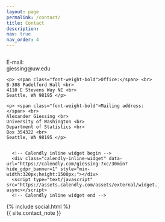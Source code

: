 ```yaml
---
layout: page
permalink: /contact/
title: Contact
description: 
nav: true
nav_order: 4
---
```

<head>
<meta name="viewport" content="width=device-width, initial-scale=1">
<style>
* {
  box-sizing: border-box;
}

/* Create two unequal columns that floats next to each other */
.column {
  float: left;
  padding: 10px;
  height: 300px; /* Should be removed. Only for demonstration */
}

.left {
  width: 25%;
}

.right {
  width: 75%;
}

/* Clear floats after the columns */
.row:after {
  content: "";
  display: table;
  clear: both;
}
</style>
</head>
<body>

<div class="row">
  <div class="column left">
    <p> <span class="font-weight-bold">E-mail:</span> <br>
    giessing@uw.edu </p>
    
    <p> <span class="font-weight-bold">Office:</span> <br>
    B-308 Padelford Hall <br>
    4110 E Stevens Way NE <br>
    Seattle, WA 98195 </p>
    
    <p> <span class="font-weight-bold">Mailing address:</span> <br>
    Alexander Giessing <br>
    University of Washington <br>
    Department of Statistics <br>
    Box 354322 <br>
    Seattle, WA 98195 </p>
  </div>
  <div class="column right">

      <!-- Calendly inline widget begin -->
      <div class="calendly-inline-widget" data-url="https://calendly.com/giessing-7xc/30min?hide_gdpr_banner=1" style="min-width:320px;height:1500px;"></div>
      <script type="text/javascript" src="https://assets.calendly.com/assets/external/widget.js" async></script>
      <!-- Calendly inline widget end -->
    
  </div>
</div>

<div class="social">
  <div class="contact-icons">
    {% include social.html %}
  </div>

  <div class="contact-note">
    {{ site.contact_note }}
  </div>

</div>

</body>
